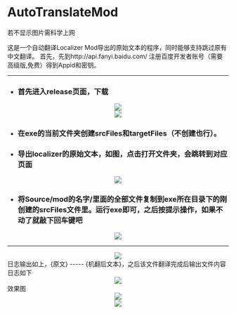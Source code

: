 # AutoTranslateMod

若不显示图片需科学上网

这是一个自动翻译Localizer Mod导出的原始文本的程序，同时能够支持跳过原有中文翻译。
首先，先到http://api.fanyi.baidu.com/ 注册百度开发者账号（需要高级版,免费）得到Appid和密钥。

------------ 

 - ### 首先进入release页面，下载
 
 <div align="center">
<img src="https://github.com/cllh1999/AutoTranslateMod/blob/master/images/image0x2.PNG" >
</div>
<div align="center">
 <img src="https://github.com/cllh1999/AutoTranslateMod/blob/master/images/image0x1.PNG" >
</div>

 - ### 在exe的当前文件夹创建srcFiles和targetFiles（不创建也行）。
 
 - ### 导出localizer的原始文本，如图，点击打开文件夹，会跳转到对应页面

<div align="center">
<img src="https://github.com/cllh1999/AutoTranslateMod/blob/master/images/image0x3.PNG" >
</div>

 - ### 将Source/mod的名字/里面的全部文件复制到exe所在目录下的刚创建的srcFiles文件里。运行exe即可，之后按提示操作，如果不动了就敲下回车键吧
 
 <div align="center">
<img src="https://github.com/cllh1999/AutoTranslateMod/blob/master/images/image0x4.PNG" >
</div>
 
----------- 

<div align="center">
<img src="https://github.com/cllh1999/AutoTranslateMod/blob/master/images/2.PNG" >
</div>
日志输出如上，{原文} ----- {机翻后文本}，之后该文件翻译完成后输出文件内容日志如下
<div align="center">
<img src="https://github.com/cllh1999/AutoTranslateMod/blob/master/images/3.PNG" >
</div>
效果图
<div align="center">
<img src="https://github.com/cllh1999/AutoTranslateMod/blob/master/images/4.png" >
</div>
<div align="center">
<img src="https://github.com/cllh1999/AutoTranslateMod/blob/master/images/5.png" >
</div>
